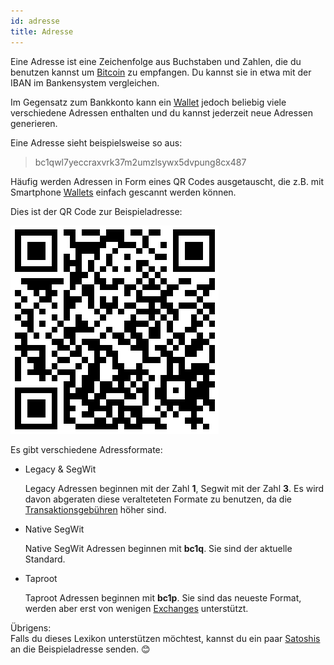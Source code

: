 ```yaml
---
id: adresse
title: Adresse
---
```


Eine Adresse ist eine Zeichenfolge aus Buchstaben und Zahlen, die du benutzen kannst um [Bitcoin](../b/bitcoin) zu empfangen. Du kannst sie in etwa mit der IBAN im Bankensystem vergleichen.

Im Gegensatz zum Bankkonto kann ein [Wallet](../w/wallet) jedoch beliebig viele verschiedene Adressen enthalten und du kannst jederzeit neue Adressen generieren.

Eine Adresse sieht beispielsweise so aus:

> bc1qwl7yeccraxvrk37m2umzlsywx5dvpung8cx487

Häufig werden Adressen in Form eines QR Codes ausgetauscht, die z.B. mit Smartphone [Wallets](../w/wallet) einfach gescannt werden können.

Dies ist der QR Code zur Beispieladresse:

![QR Code der Beispieladresse](../../static/adresse-qr-code.png)

Es gibt verschiedene Adressformate:

- Legacy & SegWit

  Legacy Adressen beginnen mit der Zahl **1**, Segwit mit der Zahl **3**. Es wird davon abgeraten diese veralteteten Formate zu benutzen, da die [Transaktionsgebühren](../t/transaktionsgebuehren) höher sind.

- Native SegWit

  Native SegWit Adressen beginnen mit **bc1q**. Sie sind der aktuelle Standard.

- Taproot

  Taproot Adressen beginnen mit **bc1p**. Sie sind das neueste Format, werden aber erst von wenigen [Exchanges](../e/exchange) unterstützt.

Übrigens:  
Falls du dieses Lexikon unterstützen möchtest, kannst du ein paar [Satoshis](../s/satoshi) an die Beispieladresse senden. 😊
